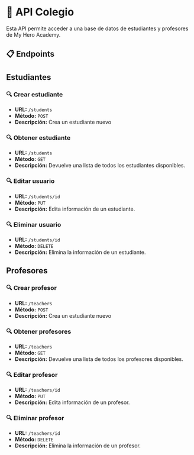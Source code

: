 # 📡 API Colegio

Esta API permite acceder a una base de datos de estudiantes y profesores de My Hero Academy.

## 📋 Endpoints

## Estudiantes

### 🔍 Crear estudiante

- **URL:** `/students`
- **Método:** `POST`
- **Descripción:** Crea un estudiante nuevo

### 🔍 Obtener estudiante

- **URL:** `/students`
- **Método:** `GET`
- **Descripción:** Devuelve una lista de todos los estudiantes disponibles.

### 🔍 Editar usuario

- **URL:** `/students/id`
- **Método:** `PUT`
- **Descripción:** Edita información de un estudiante.

### 🔍 Eliminar usuario

- **URL:** `/students/id`
- **Método:** `DELETE`
- **Descripción:** Elimina la información de un estudiante.

## Profesores

### 🔍 Crear profesor

- **URL:** `/teachers`
- **Método:** `POST`
- **Descripción:** Crea un estudiante nuevo

### 🔍 Obtener profesores

- **URL:** `/teachers`
- **Método:** `GET`
- **Descripción:** Devuelve una lista de todos los profesores disponibles.

### 🔍 Editar profesor

- **URL:** `/teachers/id`
- **Método:** `PUT`
- **Descripción:** Edita información de un profesor.

### 🔍 Eliminar profesor

- **URL:** `/teachers/id`
- **Método:** `DELETE`
- **Descripción:** Elimina la información de un profesor.
